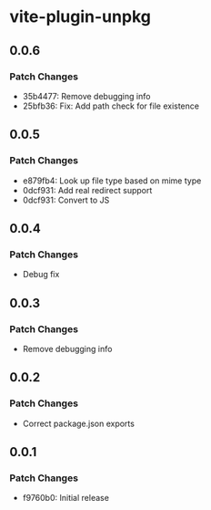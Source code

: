 # vite-plugin-unpkg

## 0.0.6

### Patch Changes

- 35b4477: Remove debugging info
- 25bfb36: Fix: Add path check for file existence

## 0.0.5

### Patch Changes

- e879fb4: Look up file type based on mime type
- 0dcf931: Add real redirect support
- 0dcf931: Convert to JS

## 0.0.4

### Patch Changes

- Debug fix

## 0.0.3

### Patch Changes

- Remove debugging info

## 0.0.2

### Patch Changes

- Correct package.json exports

## 0.0.1

### Patch Changes

- f9760b0: Initial release

